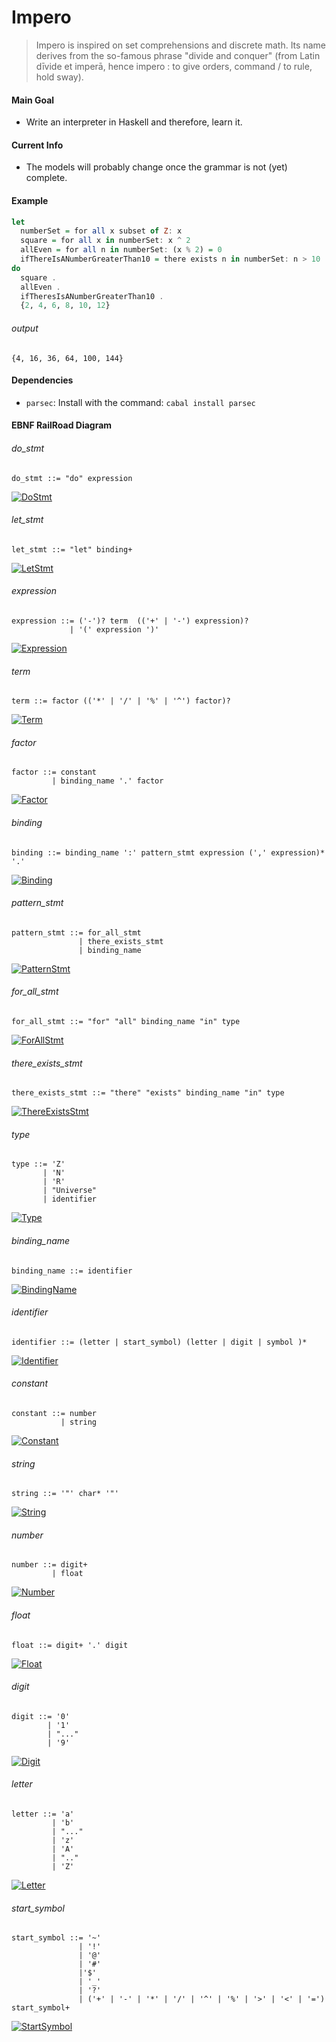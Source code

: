 # Impero 
> Impero is inspired on set comprehensions and discrete math. Its name derives from the so-famous phrase "divide and conquer"
> (from Latin dīvide et imperā, hence impero : to give orders, command / to rule, hold sway).

#### Main Goal
- Write an interpreter in Haskell and therefore, learn it.

#### Current Info
- The models will probably change once the grammar is not (yet) complete.

#### Example
```Haskell
let
  numberSet = for all x subset of Z: x
  square = for all x in numberSet: x ^ 2
  allEven = for all n in numberSet: (x % 2) = 0
  ifThereIsANumberGreaterThan10 = there exists n in numberSet: n > 10
do
  square .
  allEven .
  ifTheresIsANumberGreaterThan10 .
  {2, 4, 6, 8, 10, 12}
```

###### output
```
{4, 16, 36, 64, 100, 144}
```

#### Dependencies
  - `parsec`: Install with the command: `cabal install parsec`

#### EBNF RailRoad Diagram
###### do_stmt
```EBNF
do_stmt ::= "do" expression
```
<p align="left">
  <a href="">
    <img alt="DoStmt" src="./img/do_stmt.png" />
  </a>
</p>

###### let_stmt
```EBNF
let_stmt ::= "let" binding+
```
<p align="left">
  <a href="">
    <img alt="LetStmt" src="./img/let_stmt.png" />
  </a>
</p>

###### expression
```EBNF
expression ::= ('-')? term  (('+' | '-') expression)?
             | '(' expression ')'
```
<p align="left">
  <a href="">
    <img alt="Expression" src="./img/expression.png" />
  </a>
</p>

###### term
```EBNF
term ::= factor (('*' | '/' | '%' | '^') factor)?
```
<p align="left">
  <a href="">
    <img alt="Term" src="./img/term.png" />
  </a>
</p>

###### factor
```EBNF
factor ::= constant
         | binding_name '.' factor
```
<p align="left">
  <a href="">
    <img alt="Factor" src="./img/factor.png" />
  </a>
</p>

###### binding
```EBNF
binding ::= binding_name ':' pattern_stmt expression (',' expression)* '.'
```
<p align="left">
  <a href="">
    <img alt="Binding" src="./img/binding.png" />
  </a>
</p>

###### pattern_stmt
```EBNF
pattern_stmt ::= for_all_stmt
               | there_exists_stmt
               | binding_name
```
<p align="left">
  <a href="">
    <img alt="PatternStmt" src="./img/pattern_stmt.png" />
  </a>
</p>

###### for\_all_stmt
```EBNF
for_all_stmt ::= "for" "all" binding_name "in" type
```
<p align="left">
  <a href="">
    <img alt="ForAllStmt" src="./img/for_all_stmt.png" />
  </a>
</p>

###### there\_exists_stmt
```EBNF
there_exists_stmt ::= "there" "exists" binding_name "in" type
```
<p align="left">
  <a href="">
    <img alt="ThereExistsStmt" src="./img/there_exists_stmt.png" />
  </a>
</p>

###### type
```EBNF
type ::= 'Z'
       | 'N'
       | 'R'
       | "Universe"
       | identifier
```
<p align="left">
  <a href="">
    <img alt="Type" src="./img/type.png" />
  </a>
</p>

###### binding_name
```EBNF
binding_name ::= identifier
```
<p align="left">
  <a href="">
    <img alt="BindingName" src="./img/binding_name.png" />
  </a>
</p>

###### identifier
```EBNF
identifier ::= (letter | start_symbol) (letter | digit | symbol )*
```
<p align="left">
  <a href="">
    <img alt="Identifier" src="./img/identifier.png" />
  </a>
</p>

###### constant
```EBNF
constant ::= number
           | string
```
<p align="left">
  <a href="">
    <img alt="Constant" src="./img/constant.png" />
  </a>
</p>

###### string
```EBNF
string ::= '"' char* '"'
```
<p align="left">
  <a href="">
    <img alt="String" src="./img/string.png" />
  </a>
</p>

###### number
```EBNF
number ::= digit+
         | float
```
<p align="left">
  <a href="">
    <img alt="Number" src="./img/number.png" />
  </a>
</p>

###### float
```EBNF
float ::= digit+ '.' digit
```
<p align="left">
  <a href="">
    <img alt="Float" src="./img/float.png" />
  </a>
</p>

###### digit
```EBNF
digit ::= '0'
        | '1'
        | "..."
        | '9'
```
<p align="left">
  <a href="">
    <img alt="Digit" src="./img/digit.png" />
  </a>
</p>

###### letter
```EBNF
letter ::= 'a' 
         | 'b'
         | "..."
         | 'z'
         | 'A'
         | ".."
         | 'Z'
```
<p align="left">
  <a href="">
    <img alt="Letter" src="./img/letter.png" />
  </a>
</p>

###### start_symbol
```EBNF
start_symbol ::= '~'
               | '!' 
               | '@'
               | '#'
               |'$'
               | '_'
               | '?'
               | ('+' | '-' | '*' | '/' | '^' | '%' | '>' | '<' | '=') start_symbol+
```
<p align="left">
  <a href="">
    <img alt="StartSymbol" src="./img/start_symbol.png" />
  </a>
</p>
